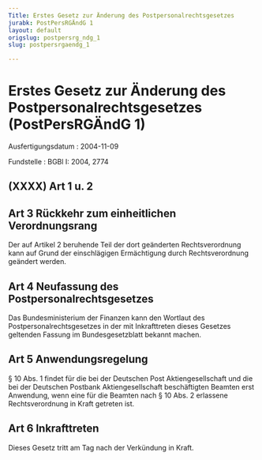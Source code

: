```yaml
---
Title: Erstes Gesetz zur Änderung des Postpersonalrechtsgesetzes
jurabk: PostPersRGÄndG 1
layout: default
origslug: postpersrg_ndg_1
slug: postpersrgaendg_1

---
```


# Erstes Gesetz zur Änderung des Postpersonalrechtsgesetzes (PostPersRGÄndG 1)

Ausfertigungsdatum
:   2004-11-09

Fundstelle
:   BGBl I: 2004, 2774

## (XXXX) Art 1 u. 2

## Art 3 Rückkehr zum einheitlichen Verordnungsrang

Der auf Artikel 2 beruhende Teil der dort geänderten Rechtsverordnung
kann auf Grund der einschlägigen Ermächtigung durch Rechtsverordnung
geändert werden.

## Art 4 Neufassung des Postpersonalrechtsgesetzes

Das Bundesministerium der Finanzen kann den Wortlaut des
Postpersonalrechtsgesetzes in der mit Inkrafttreten dieses Gesetzes
geltenden Fassung im Bundesgesetzblatt bekannt machen.

## Art 5 Anwendungsregelung

§ 10 Abs. 1 findet für die bei der Deutschen Post Aktiengesellschaft
und die bei der Deutschen Postbank Aktiengesellschaft beschäftigten
Beamten erst Anwendung, wenn eine für die Beamten nach § 10 Abs. 2
erlassene Rechtsverordnung in Kraft getreten ist.

## Art 6 Inkrafttreten

Dieses Gesetz tritt am Tag nach der Verkündung in Kraft.

